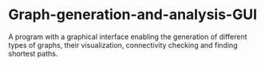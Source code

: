 # Graph-generation-and-analysis-GUI
A program with a graphical interface enabling the generation of different types of graphs, their visualization, connectivity checking and finding shortest paths.